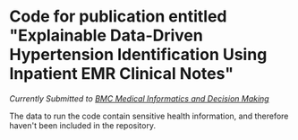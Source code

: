 # Code for publication entitled "Explainable Data-Driven Hypertension Identification Using Inpatient EMR Clinical Notes"

*Currently Submitted to [BMC Medical Informatics and Decision Making](https://bmcmedinformdecismak.biomedcentral.com/)*

The data to run the code contain sensitive health information, and therefore haven't been included in the repository.
